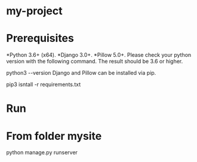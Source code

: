# my-project
# Prerequisites
*Python 3.6+ (x64).
*Django 3.0+.
*Pillow 5.0+.
Please check your python version with the following command. The result should be 3.6 or higher.

python3 --version
Django and Pillow can be installed via pip.

pip3 isntall -r requirements.txt
# Run
# From folder mysite
python manage.py runserver
